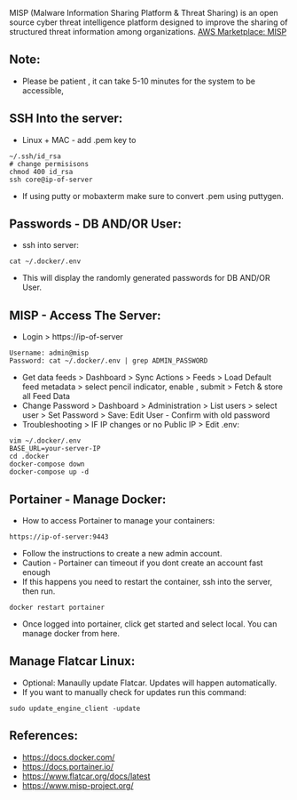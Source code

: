 MISP (Malware Information Sharing Platform & Threat Sharing) is an open source cyber threat intelligence platform designed to improve the sharing of structured threat information among organizations. [AWS Marketplace: MISP ](https://aws.amazon.com/marketplace/pp/prodview-b3xkycy2fp5kw)


Note:
-----
* Please be patient , it can take 5-10 minutes for the system to be accessible, 

SSH Into the server:
--------------------
* Linux + MAC - add .pem key to 
```
~/.ssh/id_rsa
# change permisisons
chmod 400 id_rsa
ssh core@ip-of-server
```
* If using putty or mobaxterm make sure to convert .pem using puttygen.

Passwords - DB AND/OR User:
-------------------------
* ssh into server:
```
cat ~/.docker/.env
```
* This will display the randomly generated passwords for DB AND/OR User. 

MISP - Access The Server:
-------------------------
* Login > https://ip-of-server
```
Username: admin@misp 
Password: cat ~/.docker/.env | grep ADMIN_PASSWORD
```
* Get data feeds > Dashboard > Sync Actions > Feeds > Load Default feed metadata > select pencil indicator, enable , submit > Fetch & store all Feed Data
* Change Password > Dashboard > Administration > List users > select user > Set Password > Save: Edit User - Confirm with old password
* Troubleshooting > IF IP changes or no Public IP > Edit .env:
```
vim ~/.docker/.env 
BASE_URL=your-server-IP 
cd .docker 
docker-compose down 
docker-compose up -d
```

Portainer - Manage Docker:
---------------------------
* How to access Portainer to manage your containers:
```
https://ip-of-server:9443
```
* Follow the instructions to create a new admin account. 
* Caution - Portainer can timeout if you dont create an account fast enough
* If this happens you need to restart the container, ssh into the server, then run.
```
docker restart portainer
```
* Once logged into portainer, click get started and select local. You can manage docker from here. 

Manage Flatcar Linux: 
--------------------
* Optional: Manaully update Flatcar. Updates will happen automatically. 
* If you want to manually check for updates run this command: 
```
sudo update_engine_client -update
```

References:
-----------
* https://docs.docker.com/
* https://docs.portainer.io/
* https://www.flatcar.org/docs/latest
* https://www.misp-project.org/